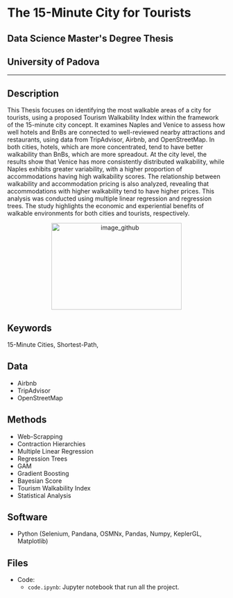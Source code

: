 # The 15-Minute City for Tourists
## Data Science Master's Degree Thesis
## University of Padova

---
##  Description 
This Thesis focuses on identifying the most walkable areas of a city for tourists, using a proposed Tourism Walkability Index within the framework of the 15-minute city concept. It examines Naples and Venice to assess how well hotels and BnBs are connected to well-reviewed nearby attractions and restaurants, using data from TripAdvisor, Airbnb, and OpenStreetMap. In both cities, hotels, which are more concentrated, tend to have better walkability than BnBs, which are more spreadout. At the city level, the results show that Venice has more consistently distributed walkability, while Naples exhibits greater variability, with a higher proportion of accommodations having high walkability scores. The relationship between walkability and accommodation pricing is also analyzed, revealing that accommodations with higher walkability tend to have higher prices. This analysis was conducted using multiple linear regression and regression trees. The study highlights the economic and experiential benefits of walkable environments for both cities and tourists, respectively.

<p align="center">
<img src="https://github.com/alecruces/Induction-Termographic-Classification/assets/67338986/6d4c9689-da21-4cbe-b3e4-4534b894ce69" alt="image_github" style="width:300px;height:200;"/>
</p>

##  Keywords
15-Minute Cities, Shortest-Path, 

##  Data 
* Airbnb
* TripAdvisor
* OpenStreetMap

## Methods  
* Web-Scrapping
* Contraction Hierarchies
* Multiple Linear Regression
* Regression Trees
* GAM
* Gradient Boosting
* Bayesian Score
* Tourism Walkability Index
* Statistical Analysis



## Software 
* Python (Selenium, Pandana, OSMNx, Pandas, Numpy, KeplerGL, Matplotlib)

## Files  
* Code:
  - `code.ipynb`: Jupyter notebook that run all the project.
